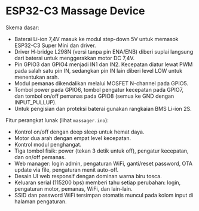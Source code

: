 # ESP32-C3 Massage Device

Skema dasar:
- Baterai Li-ion 7,4V masuk ke modul step-down 5V untuk memasok ESP32-C3 Super Mini dan driver.
- Driver H-bridge L298N (versi tanpa pin ENA/ENB) diberi suplai langsung dari baterai untuk menggerakkan motor DC 7,4V.
- Pin GPIO3 dan GPIO4 menjadi IN1 dan IN2. Kecepatan diatur lewat PWM pada salah satu pin IN, sedangkan pin IN lain diberi level LOW untuk menentukan arah.
- Modul pemanas dikendalikan melalui MOSFET N-channel pada GPIO5.
- Tombol power pada GPIO6, tombol pengatur kecepatan pada GPIO7, dan tombol on/off pemanas pada GPIO8 (semua ke GND dengan INPUT_PULLUP).
- Untuk pengisian dan proteksi baterai gunakan rangkaian BMS Li-ion 2S.

Fitur perangkat lunak (lihat `massager.ino`):
- Kontrol on/off dengan deep sleep untuk hemat daya.
- Motor dua arah dengan empat level kecepatan.
- Kontrol modul penghangat.
- Tiga tombol fisik: power (tekan 3 detik untuk off), pengatur kecepatan, dan on/off pemanas.
- Web manager: login admin, pengaturan WiFi, ganti/reset password, OTA update via file, pengaturan menit auto-off.
- Desain UI web responsif dengan dominan warna biru tosca.
- Keluaran serial (115200 bps) memberi tahu setiap perubahan: login, pengaturan motor, pemanas, WiFi, dan lain-lain.
- SSID dan password WiFi tersimpan otomatis muncul pada kolom input di halaman pengaturan.

